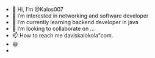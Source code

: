- 👋 Hi, I’m @Kalos007
- 👀 I’m interested in networking and software developer
- 🌱 I’m currently learning backend developer in java
- 💞️ I’m looking to collaborate on ...
- 📫 How to reach me daviskalokola"com.
- 😄 
- 

<!---
Kalos007/Kalos007 is a ✨ special ✨ repository because its `README.md` (this file) appears on your GitHub profile.
You can click the Preview link to take a look at your changes.
--->
